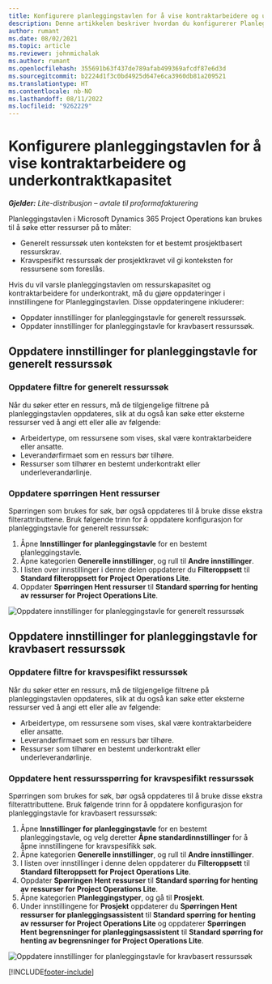 ```yaml
---
title: Konfigurere planleggingstavlen for å vise kontraktarbeidere og underkontraktkapasitet
description: Denne artikkelen beskriver hvordan du konfigurerer Planleggingstavle i Microsoft Dynamics 365 Project Operations til å vise ressurskapasitet for underkontrakt under bemanning av prosjektressurskrav.
author: rumant
ms.date: 08/02/2021
ms.topic: article
ms.reviewer: johnmichalak
ms.author: rumant
ms.openlocfilehash: 355691b63f437de789afab499369afcdf87e6d3d
ms.sourcegitcommit: b2224d1f3c0bd4925d647e6ca3960db81a209521
ms.translationtype: HT
ms.contentlocale: nb-NO
ms.lasthandoff: 08/11/2022
ms.locfileid: "9262229"
---
```

# <a name="configure-schedule-board-to-show-contract-workers-and-subcontracted-capacity"></a>Konfigurere planleggingstavlen for å vise kontraktarbeidere og underkontraktkapasitet 

_**Gjelder:** Lite-distribusjon – avtale til proformafakturering_

Planleggingstavlen i Microsoft Dynamics 365 Project Operations kan brukes til å søke etter ressurser på to måter:

- Generelt ressurssøk uten konteksten for et bestemt prosjektbasert ressurskrav.
- Kravspesifikt ressurssøk der prosjektkravet vil gi konteksten for ressursene som foreslås.

Hvis du vil varsle planleggingstavlen om ressurskapasitet og kontraktarbeidere for underkontrakt, må du gjøre oppdateringer i innstillingene for Planleggingstavlen. Disse oppdateringene inkluderer: 
- Oppdater innstillinger for planleggingstavle for generelt ressurssøk.
- Oppdater innstillinger for planleggingstavle for kravbasert ressurssøk.

## <a name="update-schedule-board-settings-for-general-resource-search"></a>Oppdatere innstillinger for planleggingstavle for generelt ressurssøk
### <a name="update-filters-for-general-resource-search"></a>Oppdatere filtre for generelt ressurssøk
Når du søker etter en ressurs, må de tilgjengelige filtrene på planleggingstavlen oppdateres, slik at du også kan søke etter eksterne ressurser ved å angi ett eller alle av følgende:
  - Arbeidertype, om ressursene som vises, skal være kontraktarbeidere eller ansatte.
  - Leverandørfirmaet som en ressurs bør tilhøre.
  - Ressurser som tilhører en bestemt underkontrakt eller underleverandørlinje.
    
### <a name="update-retrieve-resource-query"></a>Oppdatere spørringen Hent ressurser
Spørringen som brukes for søk, bør også oppdateres til å bruke disse ekstra filterattributtene. Bruk følgende trinn for å oppdatere konfigurasjon for planleggingstavle for generelt ressurssøk:  
1. Åpne **Innstillinger for planleggingstavle** for en bestemt planleggingstavle.
2. Åpne kategorien **Generelle innstillinger**, og rull til **Andre innstillinger**.
3. I listen over innstillinger i denne delen oppdaterer du **Filteroppsett** til **Standard filteroppsett for Project Operations Lite**.
4. Oppdater **Spørringen Hent ressurser** til **Standard spørring for henting av ressurser for Project Operations Lite**.

![Oppdatere innstillinger for planleggingstavle for generelt ressurssøk](../media/BoardSettings.png)  

## <a name="update-schedule-board-settings-for-requirementbased-resource-search"></a>Oppdatere innstillinger for planleggingstavle for kravbasert ressurssøk
### <a name="update-filters-for-requirement-specific-resource-search"></a>Oppdatere filtre for kravspesifikt ressurssøk 
Når du søker etter en ressurs, må de tilgjengelige filtrene på planleggingstavlen oppdateres, slik at du også kan søke etter eksterne ressurser ved å angi ett eller alle av følgende:
 - Arbeidertype, om ressursene som vises, skal være kontraktarbeidere eller ansatte.
 - Leverandørfirmaet som en ressurs bør tilhøre.
 - Ressurser som tilhører en bestemt underkontrakt eller underleverandørlinje.

### <a name="update-retrieve-resource-query-for-requirement-specific-resource-search"></a>Oppdatere hent ressursspørring for kravspesifikt ressurssøk 
Spørringen som brukes for søk, bør også oppdateres til å bruke disse ekstra filterattributtene. Bruk følgende trinn for å oppdatere konfigurasjon for planleggingstavle for kravbasert ressurssøk:

1. Åpne **Innstillinger for planleggingstavle** for en bestemt planleggingstavle, og velg deretter **Åpne standardinnstillinger** for å åpne innstillingene for kravspesifikk søk.
2. Åpne kategorien **Generelle innstillinger**, og rull til **Andre innstillinger**.
3. I listen over innstillinger i denne delen oppdaterer du **Filteroppsett** til **Standard filteroppsett for Project Operations Lite**.
4. Oppdater **Spørringen Hent ressurser** til **Standard spørring for henting av ressurser for Project Operations Lite**.
5. Åpne kategorien **Planleggingstyper**, og gå til **Prosjekt**.
6. Under innstillingene for **Prosjekt** oppdaterer du **Spørringen Hent ressurser for planleggingsassistent** til **Standard spørring for henting av ressurser for Project Operations Lite** og oppdaterer **Spørringen Hent begrensninger for planleggingsassistent** til **Standard spørring for henting av begrensninger for Project Operations Lite**.

![Oppdatere innstillinger for planleggingstavle for kravbasert ressurssøk](../media/SASettings.png)  

[!INCLUDE[footer-include](../../includes/footer-banner.md)]
